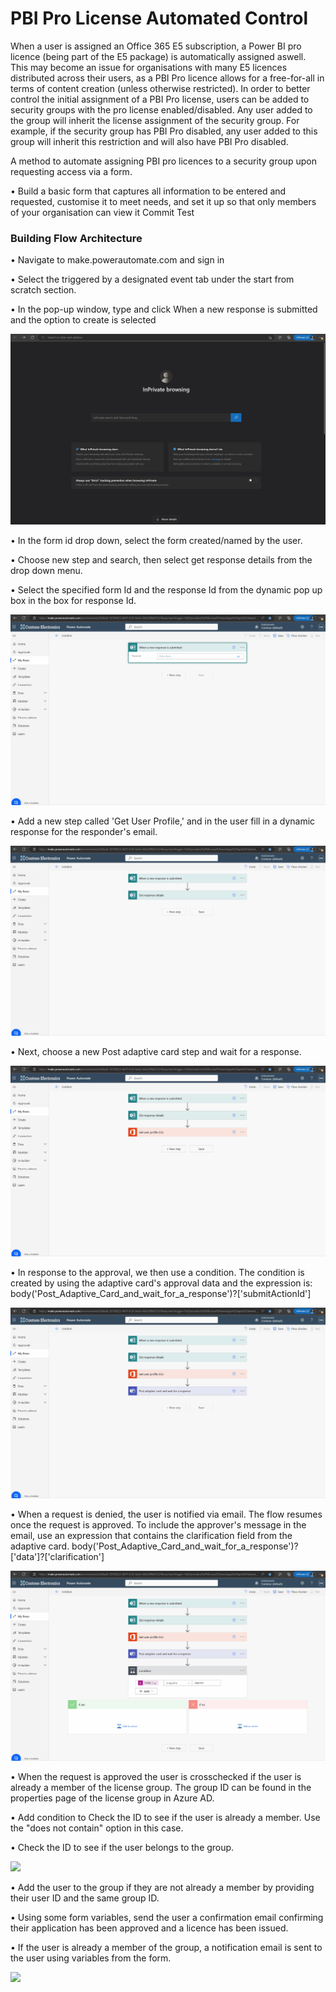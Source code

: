# PBI Pro License Automated Control
 When a user is assigned an Office 365 E5 subscription, a Power BI pro licence (being part of the E5 package) is automatically assigned aswell. This may become an issue for organisations with many E5 licences distributed across their users, as a PBI Pro licence allows for a free-for-all in terms of content creation (unless otherwise restricted). In order to better control the initial assignment of a PBI Pro license, users can be added to security groups with the pro license enabled/disabled. Any user added to the group will inherit the license assignment of the security group. For example, if the security group has PBI Pro disabled, any user added to this group will inherit this restriction and will also have PBI Pro disabled.       
 
 A method to automate assigning PBI pro licences to a security group upon requesting access via a form.

 •	Build a basic form that captures all information to be entered and requested, customise it to meet needs, and set it up so that only members of your organisation can view it
Commit Test


### Building Flow Architecture
 •	Navigate to make.powerautomate.com and sign in
 
 • Select the triggered by a designated event tab under the start from scratch section.
 
 •	In the pop-up window, type and click When a new response is submitted and the option to create is selected
 
  ![](https://github.com/huzeifah-m/PBI-Pro-License-Automated-Control/blob/main/Resources/Create%20new%20flow.gif)
 
 •	In the form id drop down, select the form created/named by the user.
 
 •	Choose new step and search, then select get response details from the drop down menu.
 
 •	Select the specified form Id and the response Id from the dynamic pop up box in the box for response Id.
 
  ![](https://github.com/huzeifah-m/PBI-Pro-License-Automated-Control/blob/main/Resources/Get%20response%20ID.gif)
 
 •	Add a new step called 'Get User Profile,' and in the user fill in a dynamic response for the responder's email.
 
 ![](https://github.com/huzeifah-m/PBI-Pro-License-Automated-Control/blob/main/Resources/Get%20user%20profile.gif)
 
 •	Next, choose a new Post adaptive card step and wait for a response.
 
  ![](https://github.com/huzeifah-m/PBI-Pro-License-Automated-Control/blob/main/Resources/Adaptive%20Card.gif)
 
 •	In response to the approval, we then use a condition. The condition is created by using the adaptive card's approval data and the expression is: body('Post_Adaptive_Card_and_wait_for_a_response')?['submitActionId']
 
 ![](https://github.com/huzeifah-m/PBI-Pro-License-Automated-Control/blob/main/Resources/Condition%201.gif)
 
 •	When a request is denied, the user is notified via email. The flow resumes once the request is approved. To include the approver's message in the email, use an expression that contains the clarification field from the adaptive card. body('Post_Adaptive_Card_and_wait_for_a_response')?['data']?['clarification']
 
 ![](https://github.com/huzeifah-m/PBI-Pro-License-Automated-Control/blob/main/Resources/Rejected%20Email.gif)
 
 •	When the request is approved the user is crosschecked if the user is already a member of the license group. The group ID can be found in the properties page of the license group in Azure AD.
 
 •	Add condition to Check the ID to see if the user is already a member. Use the "does not contain" option in this case.
 
 •	Check the ID to see if the user belongs to the group.
 
 ![](https://github.com/huzeifah-m/PBI-Pro-License-Automated-Control/blob/main/Resources/Check%20group%20membership%20and%20condition%202.gif)
 
 •	Add the user to the group if they are not already a member by providing their user ID and the same group ID.
 
 •	Using some form variables, send the user a confirmation email confirming their application has been approved and a licence has been issued.
 
 •	If the user is already a member of the group, a notification email is sent to the user using variables from the form.
 
 ![](https://github.com/huzeifah-m/PBI-Pro-License-Automated-Control/blob/main/Resources/Add%20to%20group%20.gif)
